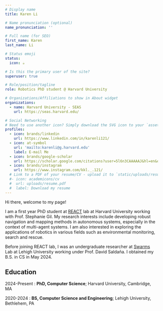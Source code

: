 ```yaml
---
# Display name
title: Karen Li

# Name pronunciation (optional)
name_pronunciation: ''

# Full name (for SEO)
first_name: Karen
last_name: Li

# Status emoji
status:
  icon: ☕️

# Is this the primary user of the site?
superuser: true

# Role/position/tagline
role: Robotics PhD student @ Harvard University

# Organizations/Affiliations to show in About widget
organizations:
  - name: Harvard University - SEAS
    url: https://seas.harvard.edu/

# Social Networking
# Need to use another icon? Simply download the SVG icon to your `assets/media/icons/` folder.
profiles:
  - icon: brands/linkedin
    url: https://www.linkedin.com/in/karenli121/
  - icon: at-symbol
    url: 'mailto:karenli@g.harvard.edu'
    label: E-mail Me
  - icon: brands/google-scholar
    url: https://scholar.google.com/citations?user=5l6n3CAAAAAJ&hl=en&oi=sra
  - icon: brands/instagram
    url: https://www.instagram.com/kkl._.121/
  # Link to a PDF of your resume/CV - upload it to `static/uploads/resume.pdf`
  #- icon: academicons/cv
  #  url: uploads/resume.pdf
  #  label: Download my resume
---
```


Hi there, welcome to my page!

I am a first year PhD student at [REACT](https://react.seas.harvard.edu/) lab at Harvard University working with Prof. Stephanie Gil. My research interests include developing robust navigation and mapping methods in autonomous systems, especially in the context of multi-agent systems. I am also interested in exploring the applications of robotics in various fields such as environmental monitoring, search and rescue.


Before joining REACT lab, I was an undergraduate researcher at [Swarms](https://swarmslab.com/) Lab at Lehigh University working under Prof. David Saldaña. I obtained my B.S. in CS in May 2024. 
## Education

2024-Present
:   **PhD, Computer Science**; Harvard University, Cambridge, MA


2020-2024
:   **BS, Computer Science and Engineering**; Lehigh University, Bethlehem, PA

